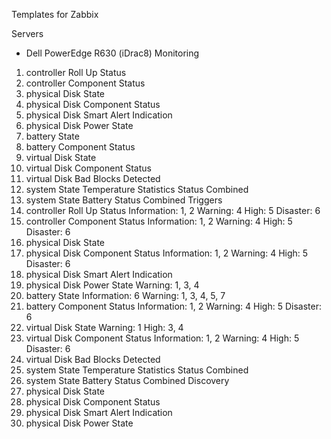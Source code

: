 Templates for Zabbix

Servers

- Dell PowerEdge R630 (iDrac8)
Monitoring
1) controller Roll Up Status
2) controller Component Status
3) physical Disk State
4) physical Disk Component Status
5) physical Disk Smart Alert Indication
6) physical Disk Power State
7) battery State
8) battery Component Status
9) virtual Disk State
10) virtual Disk Component Status
11) virtual Disk Bad Blocks Detected
12) system State Temperature Statistics Status Combined
13) system State Battery Status Combined
Triggers
1) controller Roll Up Status
	Information: 1, 2
	Warning: 4
	High: 5
	Disaster: 6
2) controller Component Status
	Information: 1, 2
	Warning: 4
	High: 5
	Disaster: 6
3) physical Disk State
4) physical Disk Component Status
	Information: 1, 2
	Warning: 4
	High: 5
	Disaster: 6
5) physical Disk Smart Alert Indication
6) physical Disk Power State
	Warning: 1, 3, 4
7) battery State
	Information: 6
	Warning: 1, 3, 4, 5, 7
8) battery Component Status
	Information: 1, 2
	Warning: 4
	High: 5
	Disaster: 6
9) virtual Disk State
	Warning: 1
	High: 3, 4
10) virtual Disk Component Status
	Information: 1, 2
	Warning: 4
	High: 5
	Disaster: 6
11) virtual Disk Bad Blocks Detected
12) system State Temperature Statistics Status Combined
13) system State Battery Status Combined
Discovery
1) physical Disk State
2) physical Disk Component Status
3) physical Disk Smart Alert Indication
4) physical Disk Power State
